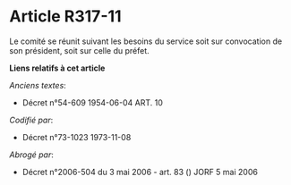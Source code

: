 # Article R317-11

Le comité se réunit suivant les besoins du service soit sur convocation de son président, soit sur celle du préfet.

**Liens relatifs à cet article**

_Anciens textes_:

  - Décret n°54-609 1954-06-04 ART. 10

_Codifié par_:

  - Décret n°73-1023 1973-11-08

_Abrogé par_:

  - Décret n°2006-504 du 3 mai 2006 - art. 83 () JORF 5 mai 2006
